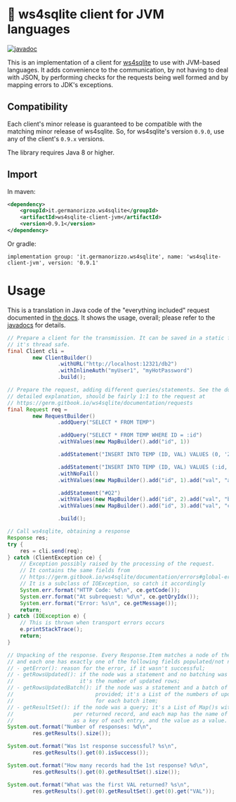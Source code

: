 # 🌱 ws4sqlite client for JVM languages

[![javadoc](https://javadoc.io/badge2/it.germanorizzo.ws4sqlite/ws4sqlite-client-jvm/javadoc.svg)](https://javadoc.io/doc/it.germanorizzo.ws4sqlite/ws4sqlite-client-jvm)

This is an implementation of a client for [ws4sqlite](https://github.com/proofrock/ws4sqlite) to use with JVM-based
languages. It adds convenience to the communication, by not having to deal with JSON, by performing checks for the 
requests being well formed and by mapping errors to JDK's exceptions.

## Compatibility

Each client's minor release is guaranteed to be compatible with the matching minor release of ws4sqlite. So, for
ws4sqlite's version `0.9.0`, use any of the client's `0.9.x` versions.

The library requires Java 8 or higher.

## Import

In maven:

```xml
<dependency>
    <groupId>it.germanorizzo.ws4sqlite</groupId>
    <artifactId>ws4sqlite-client-jvm</artifactId>
    <version>0.9.1</version>
</dependency>
```

Or gradle:

```
implementation group: 'it.germanorizzo.ws4sqlite', name: 'ws4sqlite-client-jvm', version: '0.9.1'
```

# Usage

This is a translation in Java code of the "everything included" request documented in 
[the docs](https://germ.gitbook.io/ws4sqlite/documentation/requests). It shows the usage, overall; please refer to the
[javadocs](https://javadoc.io/doc/it.germanorizzo.ws4sqlite/ws4sqlite-client-jvm) for details.

```java
// Prepare a client for the transmission. It can be saved in a static final field,
// it's thread safe.
final Client cli =
        new ClientBuilder()
                .withURL("http://localhost:12321/db2")
                .withInlineAuth("myUser1", "myHotPassword")
                .build();

// Prepare the request, adding different queries/statements. See the docs for a 
// detailed explanation, should be fairly 1:1 to the request at
// https://germ.gitbook.io/ws4sqlite/documentation/requests
final Request req =
        new RequestBuilder()
                .addQuery("SELECT * FROM TEMP")

                .addQuery("SELECT * FROM TEMP WHERE ID = :id")
                .withValues(new MapBuilder().add("id", 1))

                .addStatement("INSERT INTO TEMP (ID, VAL) VALUES (0, 'ZERO')")

                .addStatement("INSERT INTO TEMP (ID, VAL) VALUES (:id, :val)")
                .withNoFail()
                .withValues(new MapBuilder().add("id", 1).add("val", "a"))

                .addStatement("#Q2")
                .withValues(new MapBuilder().add("id", 2).add("val", "b"))
                .withValues(new MapBuilder().add("id", 3).add("val", "c"))

                .build();

// Call ws4sqlite, obtaining a response
Response res;
try {
    res = cli.send(req);
} catch (ClientException ce) {
    // Exception possibly raised by the processing of the request.
    // It contains the same fields from
    // https://germ.gitbook.io/ws4sqlite/documentation/errors#global-errors
    // It is a subclass of IOException, so catch it accordingly
    System.err.format("HTTP Code: %d\n", ce.getCode());
    System.err.format("At subrequest: %d\n", ce.getQryIdx());
    System.err.format("Error: %s\n", ce.getMessage());
    return;
} catch (IOException e) {
    // This is thrown when transport errors occurs
    e.printStackTrace();
    return;
}

// Unpacking of the response. Every Response.Item matches a node of the request, 
// and each one has exactly one of the following fields populated/not null:
// - getError(): reason for the error, if it wasn't successful;
// - getRowsUpdated(): if the node was a statement and no batching was involved;
//                     it's the number of updated rows;
// - getRowsUpdatedBatch(): if the node was a statement and a batch of values was
//                          provided; it's a List of the numbers of updated rows
//                          for each batch item;
// - getResultSet(): if the node was a query; it's a List of Map()s with an item
//                   per returned record, and each map has the name of the filed
//                   as a key of each entry, and the value as a value.
System.out.format("Number of responses: %d\n",
        res.getResults().size());

System.out.format("Was 1st response successful? %s\n",
        res.getResults().get(0).isSuccess());

System.out.format("How many records had the 1st response? %d\n",
        res.getResults().get(0).getResultSet().size());

System.out.format("What was the first VAL returned? %s\n",
        res.getResults().get(0).getResultSet().get(0).get("VAL"));
```
